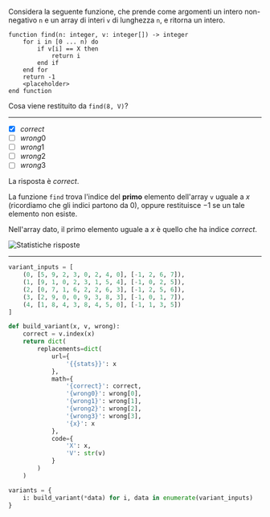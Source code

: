 Considera la seguente funzione, che prende come argomenti un intero non-negativo `n` e un array di interi `v` di lunghezza `n`, e ritorna un intero.

```srs id=main inline-code-context=find.0
function find(n: integer, v: integer[]) -> integer
    for i in [0 ... n) do
        if v[i] == X then
            return i
        end if
    end for
    return -1
    <placeholder>
end function
```

Cosa viene restituito da `find(8, V)`?

---

- [x] ${correct}$
- [ ] ${wrong0}$
- [ ] ${wrong1}$
- [ ] ${wrong2}$
- [ ] ${wrong3}$

La risposta è ${correct}$.

La funzione <code className="inline-code">find</code> trova l'indice del **primo** elemento dell'array `v` uguale a ${x}$ (ricordiamo che gli indici partono da $0$), oppure restituisce $-1$ se un tale elemento non esiste.

Nell'array dato, il primo elemento uguale a ${x}$ è quello che ha indice ${correct}$.

![Statistiche risposte]({{stats}}.svg)

---

```py variants
variant_inputs = [
    (0, [5, 9, 2, 3, 0, 2, 4, 0], [-1, 2, 6, 7]),
    (1, [9, 1, 0, 2, 3, 1, 5, 4], [-1, 0, 2, 5]),
    (2, [0, 7, 1, 6, 2, 2, 6, 3], [-1, 2, 5, 6]),
    (3, [2, 9, 0, 0, 9, 3, 8, 3], [-1, 0, 1, 7]),
    (4, [1, 8, 4, 3, 8, 4, 5, 0], [-1, 1, 3, 5])
]

def build_variant(x, v, wrong):
    correct = v.index(x)
    return dict(
        replacements=dict(
            url={
                '{{stats}}': x
            },
            math={
                '{correct}': correct,
                '{wrong0}': wrong[0],
                '{wrong1}': wrong[1],
                '{wrong2}': wrong[2],
                '{wrong3}': wrong[3],
                '{x}': x
            },
            code={
                'X': x,
                'V': str(v)
            }
        )
    )

variants = {
    i: build_variant(*data) for i, data in enumerate(variant_inputs)
}
```
